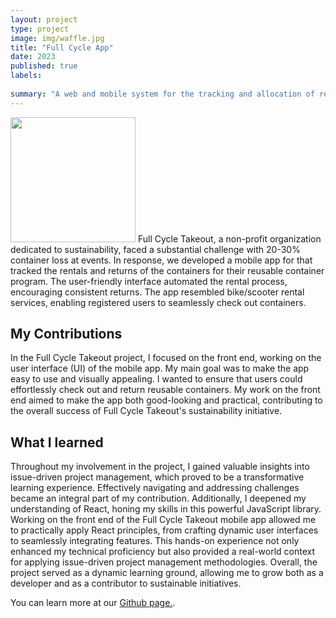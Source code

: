 ```yaml
---
layout: project
type: project
image: img/waffle.jpg
title: "Full Cycle App"
date: 2023
published: true
labels:
 
summary: "A web and mobile system for the tracking and allocation of reusable containers. Developed for HACC 2023."
---
```

  <img width="200px" src="../img/takeoutUtensiles.png" class="img-thumbnail" >
Full Cycle Takeout, a non-profit organization dedicated to sustainability, faced a substantial challenge with 20-30% container loss at events. In response, we developed a mobile app for that tracked the rentals and returns of the containers for their reusable container program. The user-friendly interface automated the rental process, encouraging consistent returns. The app resembled bike/scooter rental services, enabling registered users to seamlessly check out containers. 

## My Contributions
In the Full Cycle Takeout project, I focused on the front end, working on the user interface (UI) of the mobile app. My main goal was to make the app easy to use and visually appealing. I wanted to ensure that users could effortlessly check out and return reusable containers. My work on the front end aimed to make the app both good-looking and practical, contributing to the overall success of Full Cycle Takeout's sustainability initiative.

## What I learned 
Throughout my involvement in the project, I gained valuable insights into issue-driven project management, which proved to be a transformative learning experience. Effectively navigating and addressing challenges became an integral part of my contribution. Additionally, I deepened my understanding of React, honing my skills in this powerful JavaScript library. Working on the front end of the Full Cycle Takeout mobile app allowed me to practically apply React principles, from crafting dynamic user interfaces to seamlessly integrating features. This hands-on experience not only enhanced my technical proficiency but also provided a real-world context for applying issue-driven project management methodologies. Overall, the project served as a dynamic learning ground, allowing me to grow both as a developer and as a contributor to sustainable initiatives.

You can learn more at our [Github page.](https://ethical-haccers.github.io).
